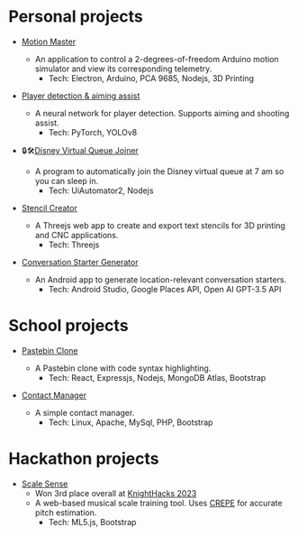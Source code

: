# Personal projects

- [Motion Master](https://github.com/colemaring/Motion-Master)
    - An application to control a 2-degrees-of-freedom Arduino motion simulator and view its corresponding telemetry.<br>
        - Tech: Electron, Arduino, PCA 9685, Nodejs, 3D Printing<br>

- [Player detection & aiming assist](https://github.com/colemaring/computer-vision-project)
    - A neural network for player detection. Supports aiming and shooting assist.<br>
        - Tech: PyTorch, YOLOv8<br> 

- 🔒🛠️[Disney Virtual Queue Joiner](https://github.com/colemaring/Disney-Virtual-Queue)
    - A program to automatically join the Disney virtual queue at 7 am so you can sleep in.<br>
        - Tech: UiAutomator2, Nodejs<br> 

- [Stencil Creator](https://github.com/colemaring/Stencil-Creator)
    - A Threejs web app to create and export text stencils for 3D printing and CNC applications.<br>
        - Tech: Threejs<br>
        
- [Conversation Starter Generator](https://github.com/colemaring/ConvoAI)
    - An Android app to generate location-relevant conversation starters.<br>
        - Tech: Android Studio, Google Places API, Open AI GPT-3.5 API<br>

# School projects

- [Pastebin Clone](https://github.com/colemaring/MERN-txtdump)
    - A Pastebin clone with code syntax highlighting.<br>
        - Tech: React, Expressjs, Nodejs, MongoDB Atlas, Bootstrap<br>

- [Contact Manager](https://github.com/colemaring/LAMP-Contact-Manager)
    - A simple contact manager.<br>
        - Tech: Linux, Apache, MySql, PHP, Bootstrap<br>

# Hackathon projects

- [Scale Sense](https://github.com/colemaring/Scale-Sense)
    - Won 3rd place overall at [KnightHacks 2023](https://devpost.com/software/scale-sense?ref_content=user-portfolio&ref_feature=in_progress)<br>
    - A web-based musical scale training tool. Uses [CREPE](https://github.com/marl/crepe) for accurate pitch estimation.<br>
        - Tech: ML5.js, Bootstrap<br>
